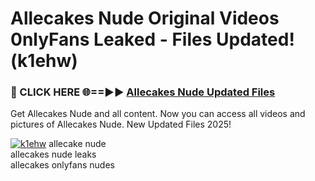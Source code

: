 # Allecakes Nude Original Videos 0nlyFans Leaked - Files Updated! (k1ehw)

<h3>🔴 CLICK HERE 🌐==►► <a href="https://tinyurl.com/5h6xmrr3" rel="nofollow">Allecakes Nude Updated Files</a></h3>

Get Allecakes Nude and all content. Now you can access all videos and pictures of Allecakes Nude. New Updated Files 2025!

[![k1ehw](https://i.imgur.com/KVD873Z.gif)](https://tinyurl.com/5h6xmrr3)
allecake nude<br>
allecakes nude leaks<br>
allecakes onlyfans nudes